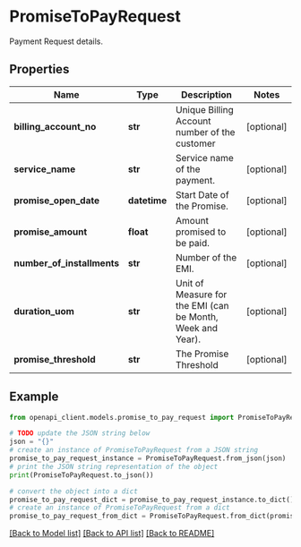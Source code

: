 # PromiseToPayRequest

Payment Request details.

## Properties

Name | Type | Description | Notes
------------ | ------------- | ------------- | -------------
**billing_account_no** | **str** | Unique Billing Account number of the customer | [optional] 
**service_name** | **str** | Service name of the payment. | [optional] 
**promise_open_date** | **datetime** | Start Date of the Promise. | [optional] 
**promise_amount** | **float** | Amount promised to be paid. | [optional] 
**number_of_installments** | **str** | Number of the EMI. | [optional] 
**duration_uom** | **str** | Unit of Measure for the EMI (can be Month, Week and Year). | [optional] 
**promise_threshold** | **str** | The Promise Threshold | [optional] 

## Example

```python
from openapi_client.models.promise_to_pay_request import PromiseToPayRequest

# TODO update the JSON string below
json = "{}"
# create an instance of PromiseToPayRequest from a JSON string
promise_to_pay_request_instance = PromiseToPayRequest.from_json(json)
# print the JSON string representation of the object
print(PromiseToPayRequest.to_json())

# convert the object into a dict
promise_to_pay_request_dict = promise_to_pay_request_instance.to_dict()
# create an instance of PromiseToPayRequest from a dict
promise_to_pay_request_from_dict = PromiseToPayRequest.from_dict(promise_to_pay_request_dict)
```
[[Back to Model list]](../README.md#documentation-for-models) [[Back to API list]](../README.md#documentation-for-api-endpoints) [[Back to README]](../README.md)


